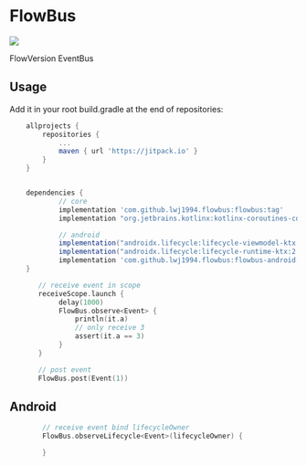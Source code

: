# FlowBus
![](https://jitpack.io/v/lwj1994/flowbus.svg)

FlowVersion EventBus


## Usage
Add it in your root build.gradle at the end of repositories:
```gradle
	allprojects {
		repositories {
			...
			maven { url 'https://jitpack.io' }
		}
	}


	dependencies {
	        // core
	        implementation 'com.github.lwj1994.flowbus:flowbus:tag'
	        implementation "org.jetbrains.kotlinx:kotlinx-coroutines-core:1.5.0"

	        // android
	        implementation("androidx.lifecycle:lifecycle-viewmodel-ktx:2.3.1")
            implementation("androidx.lifecycle:lifecycle-runtime-ktx:2.4.0-alpha02")
	        implementation 'com.github.lwj1994.flowbus:flowbus-android:tag'
	}
```


```kotlin
       // receive event in scope
       receiveScope.launch {
            delay(1000)
            FlowBus.observe<Event> {
                println(it.a)
                // only receive 3
                assert(it.a == 3)
            }
       }

       // post event
       FlowBus.post(Event(1))
```

## Android

```kotlin
        // receive event bind lifecycleOwner
        FlowBus.observeLifecycle<Event>(lifecycleOwner) {

        }
```

